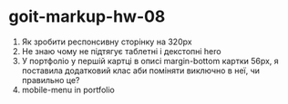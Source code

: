 # goit-markup-hw-08
1. Як зробити респонсивну сторінку на 320px
2. Не знаю чому не підтягує таблетні і декстопні hero
3. У портфоліо у першій картці в описі margin-bottom картки 56рх, я поставила додатковий клас аби поміняти виключно в неї, чи правильно це?  
4. mobile-menu in portfolio